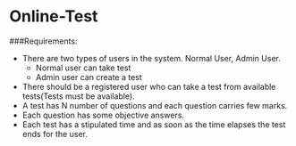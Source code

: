 # Online-Test

###Requirements:

- There are two types of users in the system. Normal User, Admin User.
  * Normal user can take test
  * Admin user can create a test
- There should be a registered user who can take a test from available tests(Tests must be available).
- A test has N number of questions and each question carries few marks.
- Each question has some objective answers.
- Each test has a stipulated time and as soon as the time elapses the test ends for the
user.

